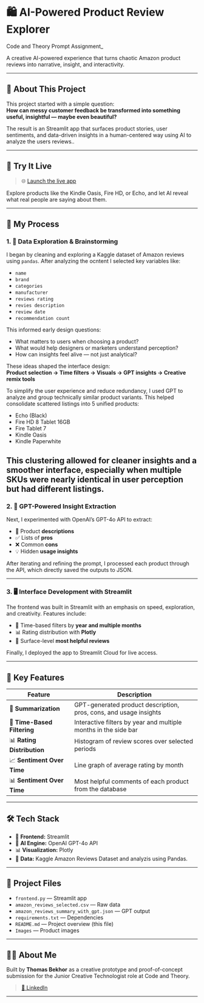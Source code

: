 # 🛍️ AI-Powered Product Review Explorer  
Code and Theory Prompt Assignment_

A creative AI-powered experience that turns chaotic Amazon product reviews into narrative, insight, and interactivity.

---

## 👋 About This Project

This project started with a simple question:  
**How can messy customer feedback be transformed into something useful, insightful — maybe even beautiful?**

The result is an Streamlit app that surfaces product stories, user sentiments, and data-driven insights in a human-centered way using AI to analyze the users reviews..

---

## 🚀 Try It Live

> 🌐 [Launch the live app](https://code-theory-prompt-assignment.streamlit.app/)

Explore products like the Kindle Oasis, Fire HD, or Echo, and let AI reveal what real people are saying about them.

---

## 🧠 My Process

### 1. 🧹 Data Exploration & Brainstorming

I began by cleaning and exploring a Kaggle dataset of Amazon reviews using `pandas`. After analyzing the ocntent I selected key variables like:
- `name`
- `brand`
- `categories`
- `manufacturer`
- `reviews rating`
- `revies description`
- `review date`
- `recommendation count`

This informed early design questions:
- What matters to users when choosing a product?
- What would help designers or marketers understand perception?
- How can insights feel alive — not just analytical?

These ideas shaped the interface design:  
**Product selection → Time filters → Visuals → GPT insights → Creative remix tools**

To simplify the user experience and reduce redundancy, I used GPT to analyze and group technically similar product variants. This helped consolidate scattered listings into 5 unified products:

- Echo (Black)
- Fire HD 8 Tablet 16GB
- Fire Tablet 7
- Kindle Oasis
- Kindle Paperwhite

This clustering allowed for cleaner insights and a smoother interface, especially when multiple SKUs were nearly identical in user perception but had different listings.
---

### 2. 🤖 GPT-Powered Insight Extraction

Next, I experimented with OpenAI’s GPT-4o API to extract:
- 🔎 Product **descriptions**
- ✅ Lists of **pros**
- ❌ Common **cons**
- 💡 Hidden **usage insights**

After iterating and refining the prompt, I processed each product through the API, which directly saved the outputs to JSON.

---

### 3. 🖥️ Interface Development with Streamlit

The frontend was built in Streamlit with an emphasis on speed, exploration, and creativity. Features include:
- 📅 Time-based filters by **year and multiple months**
- 📊 Rating distribution with **Plotly**
- 💬 Surface-level **most helpful reviews**

Finally, I deployed the app to Streamlit Cloud for live access.

---

## 🧩 Key Features

| Feature | Description |
|--------|-------------|
| 🧾 **Summarization** | GPT-generated product description, pros, cons, and usage insights |
| 📅 **Time-Based Filtering** | Interactive filters by year and multiple months in the side bar |
| 📊 **Rating Distribution** | Histogram of review scores over selected periods |
| 📈 **Sentiment Over Time** | Line graph of average rating by month |
| 📊 **Sentiment Over Time** | Most helpful comments of each product from the database  |

---

## 🛠️ Tech Stack

- 🧰 **Frontend:** Streamlit  
- 🧠 **AI Engine:** OpenAI GPT-4o API  
- 📊 **Visualization:** Plotly  
- 📁 **Data:** Kaggle Amazon Reviews Dataset and analyzis using Pandas. 

---

## 📁 Project Files

- `frontend.py` — Streamlit app  
- `amazon_reviews_selected.csv` — Raw data  
- `amazon_reviews_summary_with_gpt.json` — GPT output  
- `requirements.txt` — Dependencies  
- `README.md` — Project overview (this file)
- `Images` — Product images

---

## 🙋‍♂️ About Me

Built by **Thomas Bekhor** as a creative prototype and proof-of-concept submission for the Junior Creative Technologist role at Code and Theory.

> [🔗 LinkedIn](https://www.linkedin.com/in/thomasbekhor/)  

---




